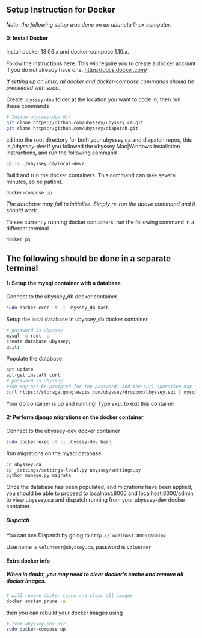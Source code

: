 ## Setup Instruction for Docker

*Note: the following setup was done on an ubunutu linux computer.*

#### 0: Install Docker

Install docker 18.06.x and docker-compose 1.10.x.

Follow the instructions here. This will require you to create a docker account if you do not already have one.
https://docs.docker.com/

*If setting up on linux, all docker and docker-compose commands should be preceeded with sudo.*

Create `ubyssey-dev` folder at the location you want to code in, then run these commands

```bash
# Inside ubyssey-dev dir
git clone https://github.com/ubyssey/ubyssey.ca.git
git clone https://github.com/ubyssey/dispatch.git
```

cd into the root directory for both your ubyssey.ca and dispatch repos, this is */ubyssey-dev* if you followed the ubyssey Mac|Windows installation instructions, and run the following command

```bash
cp -r ./ubyssey.ca/local-dev/. .
```

Build and run the docker containers. This command can take several minutes, so be patient.

```bash
docker-compose up
```

*The database may fail to initialize. Simply re-run the above command and it should work.*

To see currently running docker containers, run the following command in a different terminal.
```bash
docker ps
```
## The following should be done in a separate terminal

#### 1: Setup the mysql container with a database

Connect to the ubyssey_db docker container.
```bash
sudo docker exec -t -i ubyssey_db bash
```

Setup the local database in ubyssey_db docker container.
```bash
# password is ubyssey
mysql -u root -p
create database ubyssey;
quit;
```

Populate the database.
```bash
apt update
apt-get install curl
# password is ubyssey.
#You may not be prompted for the password, and the curl operation may appear to have hanged. Simply type the password and press enter.
curl https://storage.googleapis.com/ubyssey/dropbox/ubyssey.sql | mysql -u root ubyssey -p
```

Your db container is up and running! Type `exit` to exit this container

#### 2: Perform django migrations on the docker container

Connect to the ubyssey-dev docker container

```bash
sudo docker exec -t -i ubyssey-dev bash
```

Run migrations on the mysql database
```bash
cd ubyssey.ca
cp _settings/settings-local.py ubyssey/settings.py
python manage.py migrate
```
Once the database has been populated, and migrations have been applied,
you should be able to proceed to localhost:8000 and localhost:8000/admin
to view ubyssey.ca and dispatch running from your ubyssey-dev docker container.

##### Dispatch

You can see Dispatch by going to `http://localhost:8000/admin/`

Username is `volunteer@ubyssey.ca`, password is `volunteer`


#### Extra docker info

##### When in doubt, you may need to clear docker's cache and remove all docker images.

```bash
# will remove docker cache and clear all images
docker system prune -a
```
then you can rebuild your docker images using
``` bash
# from ubyssey-dev dir
sudo docker-compose up
```


